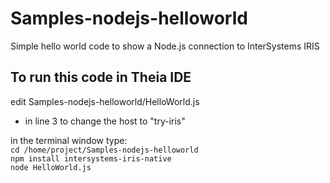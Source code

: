 # Samples-nodejs-helloworld
Simple hello world code to show a Node.js connection to InterSystems IRIS

## To run this code in Theia IDE

edit Samples-nodejs-helloworld/HelloWorld.js  
* in line 3 to change the host to "try-iris" 

in the terminal window type:  
`cd /home/project/Samples-nodejs-helloworld`  
`npm install intersystems-iris-native`  
`node HelloWorld.js`  

